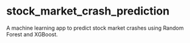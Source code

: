 # stock_market_crash_prediction
A machine learning app to predict stock market crashes using Random Forest and XGBoost.
